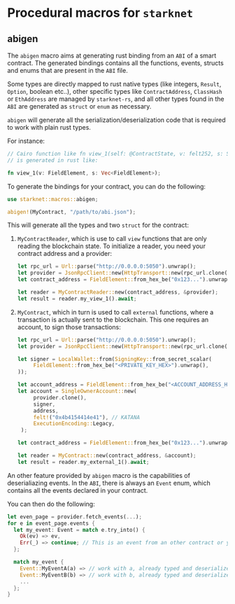 # Procedural macros for `starknet`

## abigen

The `abigen` macro aims at generating rust binding from an `ABI` of a smart contract.
The generated bindings contains all the functions, events, structs and enums that are
present in the `ABI` file.

Some types are directly mapped to rust native types (like integers, `Result`, `Option`, boolean etc..),
other specific types like `ContractAddress`, `ClassHash` or `EthAddress` are managed by `starknet-rs`,
and all other types found in the `ABI` are generated as `struct` or `enum` as necessary.

`abigen` will generate all the serialization/deserialization code that is required to
work with plain rust types.

For instance:

```rust
// Cairo function like fn view_1(self: @ContractState, v: felt252, s: Span<felt252>)
// is generated in rust like:

fn view_1(v: FieldElement, s: Vec<FieldElement>);
```

To generate the bindings for your contract, you can do the following:

```rust
use starknet::macros::abigen;

abigen!(MyContract, "/path/to/abi.json");
```

This will generate all the types and two `struct` for the contract:

1. `MyContractReader`, which is use to call `view` functions that are only reading the blockchain state.
   To initialize a reader, you need your contract address and a provider:

   ```rust
   let rpc_url = Url::parse("http://0.0.0.0:5050").unwrap();
   let provider = JsonRpcClient::new(HttpTransport::new(rpc_url.clone()));
   let contract_address = FieldElement::from_hex_be("0x123...").unwrap();

   let reader = MyContractReader::new(contract_address, &provider);
   let result = reader.my_view_1().await;
   ```

2. `MyContract`, which in turn is used to call `external` functions, where a transaction is actually sent to the blockchain.
   This one requires an account, to sign those transactions:

   ```rust
   let rpc_url = Url::parse("http://0.0.0.0:5050").unwrap();
   let provider = JsonRpcClient::new(HttpTransport::new(rpc_url.clone()));

   let signer = LocalWallet::from(SigningKey::from_secret_scalar(
        FieldElement::from_hex_be("<PRIVATE_KEY_HEX>").unwrap(),
   ));

   let account_address = FieldElement::from_hex_be("<ACCOUNT_ADDRESS_HEX>").unwrap();
   let account = SingleOwnerAccount::new(
        provider.clone(),
        signer,
        address,
        felt!("0x4b4154414e41"), // KATANA
        ExecutionEncoding::Legacy,
    );

   let contract_address = FieldElement::from_hex_be("0x123...").unwrap();

   let reader = MyContract::new(contract_address, &account);
   let result = reader.my_external_1().await;
   ```

An other feature provided by `abigen` macro is the capabilities of deserialiazing events.
In the `ABI`, there is always an `Event` enum, which contains all the events declared in your contract.

You can then do the following:

```rust
let even_page = provider.fetch_events(...);
for e in event_page.events {
  let my_event: Event = match e.try_into() {
    Ok(ev) => ev,
    Err(_) => continue; // This is an event from an other contract or you may use an out-dated ABI.
  };

  match my_event {
    Event::MyEventA(a) => // work with a, already typed and deserialized,
    Event::MyEventB(b) => // work with b, already typed and deserialized,
    ...
  };
}
```
